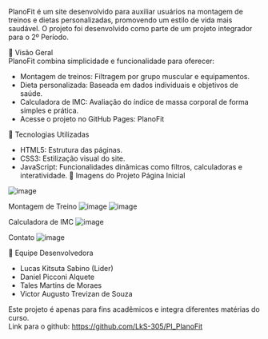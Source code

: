 PlanoFit é um site desenvolvido para auxiliar usuários na montagem de treinos e dietas personalizadas, promovendo um estilo de vida mais saudável. O projeto foi desenvolvido como parte de um projeto integrador para o 2º Período.

🌟 Visão Geral <br>
PlanoFit combina simplicidade e funcionalidade para oferecer:

- Montagem de treinos: Filtragem por grupo muscular e equipamentos.
- Dieta personalizada: Baseada em dados individuais e objetivos de saúde.
- Calculadora de IMC: Avaliação do índice de massa corporal de forma simples e prática.
- Acesse o projeto no GitHub Pages: PlanoFit

🚀 Tecnologias Utilizadas
- HTML5: Estrutura das páginas.
- CSS3: Estilização visual do site.
- JavaScript: Funcionalidades dinâmicas como filtros, calculadoras e interatividade.
📸 Imagens do Projeto
Página Inicial

![image](https://github.com/user-attachments/assets/ac7f3430-11a6-4cc5-917d-e3791b1d1ab3)

Montagem de Treino
![image](https://github.com/user-attachments/assets/90e76097-b60f-4700-b346-a57838d7c073)
![image](https://github.com/user-attachments/assets/f74beb39-551a-4748-9b01-08272ea79c6c)


Calculadora de IMC
![image](https://github.com/user-attachments/assets/465cede5-b01a-4863-a7bb-bba7096f909d)


Contato
![image](https://github.com/user-attachments/assets/de0d20ad-0682-429d-adf2-fb3c93694f18)


👥 Equipe Desenvolvedora
- Lucas Kitsuta Sabino (Lider)
- Daniel Picconi Alquete
- Tales Martins de Moraes
- Victor Augusto Trevizan de Souza

Este projeto é apenas para fins acadêmicos e integra diferentes matérias do curso.<br>
Link para o github: https://github.com/LkS-305/PI_PlanoFit
